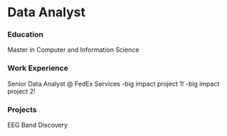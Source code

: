 # Data Analyst

### Education
Master in Computer and Information Science

### Work Experience
Senior Data Analyst @ FedEx Services
-big impact project 1!
-big impact project 2!

### Projects
EEG Band Discovery
